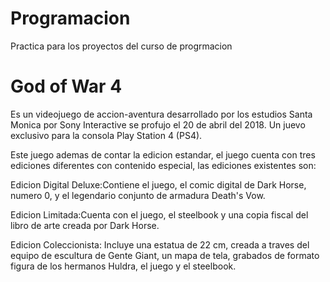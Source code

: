 # Programacion
Practica para los proyectos del curso de progrmacion

# God of War 4

Es un videojuego de accion-aventura desarrollado por los estudios Santa Monica por Sony Interactive se profujo el 20 de abril del 2018. Un juevo exclusivo para la consola Play Station 4 (PS4).

Este juego ademas de contar la edicion estandar, el juego cuenta con tres ediciones diferentes con contenido especial, las ediciones existentes son:

Edicion Digital Deluxe:Contiene el juego, el comic digital de Dark Horse, numero 0, y el legendario conjunto de armadura Death's Vow.

Edicion Limitada:Cuenta con el juego, el steelbook y una copia fiscal del libro de arte creada por Dark Horse.

Edicion Coleccionista: Incluye una estatua de 22 cm, creada a traves del equipo de escultura de Gente Giant, un mapa de tela, grabados de formato figura de los hermanos Huldra, el juego y el steelbook.
